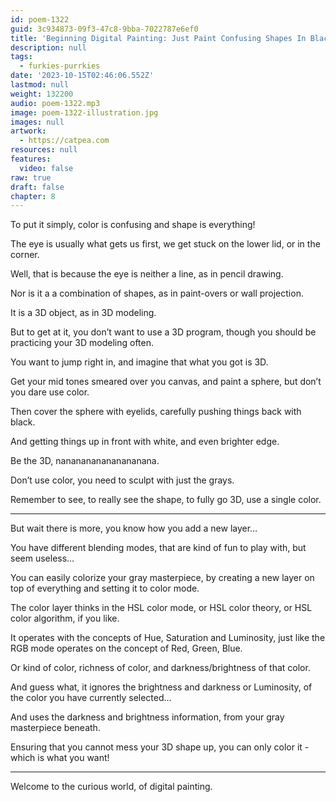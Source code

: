 ```yaml
---
id: poem-1322
guid: 3c934873-09f3-47c8-9bba-7022787e6ef0
title: 'Beginning Digital Painting: Just Paint Confusing Shapes In Black And White To See Them Better'
description: null
tags:
  - furkies-purrkies
date: '2023-10-15T02:46:06.552Z'
lastmod: null
weight: 132200
audio: poem-1322.mp3
image: poem-1322-illustration.jpg
images: null
artwork:
  - https://catpea.com
resources: null
features:
  video: false
raw: true
draft: false
chapter: 8
---
```



To put it simply,
color is confusing and shape is everything!

The eye is usually what gets us first,
we get stuck on the lower lid, or in the corner.

Well, that is because the eye is neither a line,
as in pencil drawing.

Nor is it a a combination of shapes,
as in paint-overs or wall projection.

It is a 3D object,
as in 3D modeling.

But to get at it, you don’t want to use a 3D program,
though you should be practicing your 3D modeling often.

You want to jump right in,
and imagine that what you got is 3D.

Get your mid tones smeared over you canvas,
and paint a sphere, but don’t you dare use color.

Then cover the sphere with eyelids,
carefully pushing things back with black.

And getting things up in front with white,
and even brighter edge.

Be the 3D,
nananananananananana.

Don’t use color,
you need to sculpt with just the grays.

Remember to see, to really see the shape,
to fully go 3D, use a single color.

---

But wait there is more,
you know how you add a new layer…

You have different blending modes,
that are kind of fun to play with, but seem useless…

You can easily colorize your gray masterpiece,
by creating a new layer on top of everything and setting it to color mode.

The color layer thinks in the HSL color mode,
or HSL color theory, or HSL color algorithm, if you like.

It operates with the concepts of Hue, Saturation and Luminosity,
just like the RGB mode operates on the concept of Red, Green, Blue.

Or kind of color, richness of color,
and darkness/brightness of that color.

And guess what, it ignores the brightness and darkness or Luminosity,
of the color you have currently selected...

And uses the darkness and brightness information,
from your gray masterpiece beneath.

Ensuring that you cannot mess your 3D shape up,
you can only color it - which is what you want!

---

Welcome to the curious world,
of digital painting.
